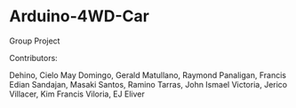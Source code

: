 # Arduino-4WD-Car
Group Project

Contributors:

Dehino, Cielo May
Domingo, Gerald
Matullano, Raymond
Panaligan, Francis Edian 
Sandajan, Masaki
Santos, Ramino
Tarras, John Ismael
Victoria, Jerico 
Villacer, Kim Francis
Viloria, EJ Eliver
